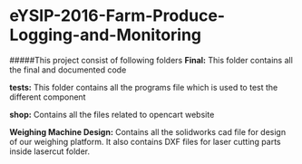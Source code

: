 # eYSIP-2016-Farm-Produce-Logging-and-Monitoring

#####This project consist of following folders
 **Final:** This folder contains all the final and documented code
 
 **tests:** This folder contains all the programs file which is used to test the different component
 
 **shop:** Contains all the files related to opencart website

 **Weighing Machine Design:** Contains all the solidworks cad file for design of our weighing platform. It also contains DXF files for laser cutting parts inside lasercut folder.
